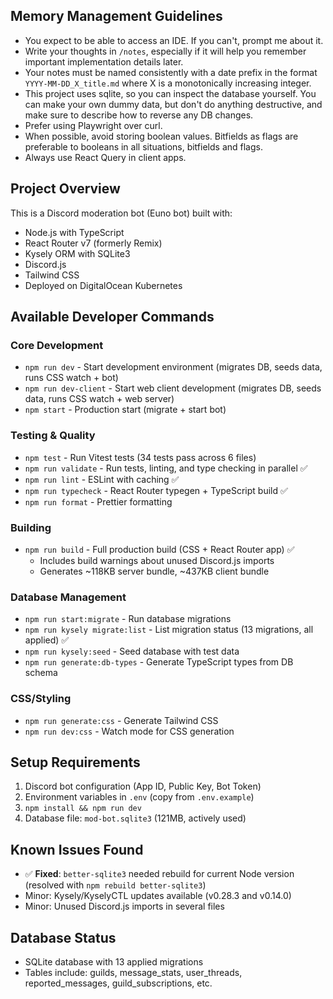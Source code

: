 ## Memory Management Guidelines

- You expect to be able to access an IDE. If you can't, prompt me about it.
- Write your thoughts in `/notes`, especially if it will help you remember important implementation details later.
- Your notes must be named consistently with a date prefix in the format `YYYY-MM-DD_X_title.md` where X is a monotonically increasing integer.
- This project uses sqlite, so you can inspect the database yourself. You can make your own dummy data, but don't do anything destructive, and make sure to describe how to reverse any DB changes.
- Prefer using Playwright over curl.
- When possible, avoid storing boolean values. Bitfields as flags are preferable to booleans in all situations, bitfields and flags.
- Always use React Query in client apps.

## Project Overview

This is a Discord moderation bot (Euno bot) built with:

- Node.js with TypeScript
- React Router v7 (formerly Remix)
- Kysely ORM with SQLite3
- Discord.js
- Tailwind CSS
- Deployed on DigitalOcean Kubernetes

## Available Developer Commands

### Core Development

- `npm run dev` - Start development environment (migrates DB, seeds data, runs CSS watch + bot)
- `npm run dev-client` - Start web client development (migrates DB, seeds data, runs CSS watch + web server)
- `npm start` - Production start (migrate + start bot)

### Testing & Quality

- `npm test` - Run Vitest tests (34 tests pass across 6 files)
- `npm run validate` - Run tests, linting, and type checking in parallel ✅
- `npm run lint` - ESLint with caching ✅
- `npm run typecheck` - React Router typegen + TypeScript build ✅
- `npm run format` - Prettier formatting

### Building

- `npm run build` - Full production build (CSS + React Router app) ✅
  - Includes build warnings about unused Discord.js imports
  - Generates ~118KB server bundle, ~437KB client bundle

### Database Management

- `npm run start:migrate` - Run database migrations
- `npm run kysely migrate:list` - List migration status (13 migrations, all applied) ✅
- `npm run kysely:seed` - Seed database with test data
- `npm run generate:db-types` - Generate TypeScript types from DB schema

### CSS/Styling

- `npm run generate:css` - Generate Tailwind CSS
- `npm run dev:css` - Watch mode for CSS generation

## Setup Requirements

1. Discord bot configuration (App ID, Public Key, Bot Token)
2. Environment variables in `.env` (copy from `.env.example`)
3. `npm install && npm run dev`
4. Database file: `mod-bot.sqlite3` (121MB, actively used)

## Known Issues Found

- ✅ **Fixed**: `better-sqlite3` needed rebuild for current Node version (resolved with `npm rebuild better-sqlite3`)
- Minor: Kysely/KyselyCTL updates available (v0.28.3 and v0.14.0)
- Minor: Unused Discord.js imports in several files

## Database Status

- SQLite database with 13 applied migrations
- Tables include: guilds, message_stats, user_threads, reported_messages, guild_subscriptions, etc.
